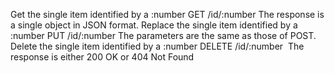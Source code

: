 Get the single item identified by a :number
GET /id/:number
The response is a single object in JSON format.
Replace the single item identified by a :number
PUT /id/:number
The parameters are the same as those of POST.
Delete the single item identified by a :number
DELETE /id/:number
 The response is either 200 OK or 404 Not Found